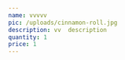 ```yaml
---
name: vvvvv
pic: /uploads/cinnamon-roll.jpg
description: vv  description
quantity: 1
price: 1
---
```


